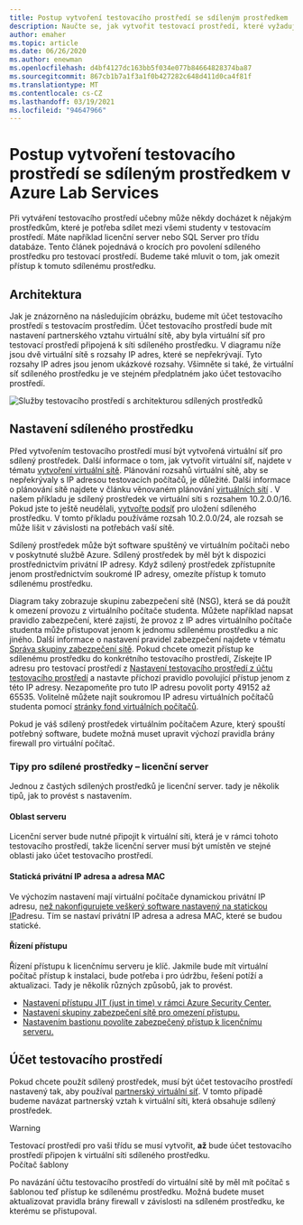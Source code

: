 ```yaml
---
title: Postup vytvoření testovacího prostředí se sdíleným prostředkem | Azure Lab Services
description: Naučte se, jak vytvořit testovací prostředí, které vyžaduje prostředek sdílený mezi studenty.
author: emaher
ms.topic: article
ms.date: 06/26/2020
ms.author: enewman
ms.openlocfilehash: d4bf4127dc163bb5f034e077b84664828374ba87
ms.sourcegitcommit: 867cb1b7a1f3a1f0b427282c648d411d0ca4f81f
ms.translationtype: MT
ms.contentlocale: cs-CZ
ms.lasthandoff: 03/19/2021
ms.locfileid: "94647966"
---
```

# <a name="how-to-create-a-lab-with-a-shared-resource-in-azure-lab-services"></a>Postup vytvoření testovacího prostředí se sdíleným prostředkem v Azure Lab Services

Při vytváření testovacího prostředí učebny může někdy docházet k nějakým prostředkům, které je potřeba sdílet mezi všemi studenty v testovacím prostředí.  Máte například licenční server nebo SQL Server pro třídu databáze.  Tento článek pojednává o krocích pro povolení sdíleného prostředku pro testovací prostředí.  Budeme také mluvit o tom, jak omezit přístup k tomuto sdílenému prostředku.

## <a name="architecture"></a>Architektura

Jak je znázorněno na následujícím obrázku, budeme mít účet testovacího prostředí s testovacím prostředím.  Účet testovacího prostředí bude mít nastavení partnerského vztahu virtuální sítě, aby byla virtuální síť pro testovací prostředí připojená k síti sdíleného prostředku.  V diagramu níže jsou dvě virtuální sítě s rozsahy IP adres, které se nepřekrývají.  Tyto rozsahy IP adres jsou jenom ukázkové rozsahy.  Všimněte si také, že virtuální síť sdíleného prostředku je ve stejném předplatném jako účet testovacího prostředí.

![Služby testovacího prostředí s architekturou sdílených prostředků](./media/how-to-create-a-lab-with-shared-resource/shared-resource-architecture.png)

## <a name="setup-shared-resource"></a>Nastavení sdíleného prostředku

Před vytvořením testovacího prostředí musí být vytvořená virtuální síť pro sdílený prostředek.  Další informace o tom, jak vytvořit virtuální síť, najdete v tématu [vytvoření virtuální sítě](../virtual-network/quick-create-portal.md).  Plánování rozsahů virtuální sítě, aby se nepřekrývaly s IP adresou testovacích počítačů, je důležité.  Další informace o plánování sítě najdete v článku věnovaném plánování [virtuálních sítí](../virtual-network/virtual-network-vnet-plan-design-arm.md) . V našem příkladu je sdílený prostředek ve virtuální síti s rozsahem 10.2.0.0/16.  Pokud jste to ještě neudělali, [vytvořte podsíť](../virtual-network/virtual-network-manage-subnet.md#add-a-subnet) pro uložení sdíleného prostředku.  V tomto příkladu používáme rozsah 10.2.0.0/24, ale rozsah se může lišit v závislosti na potřebách vaší sítě.

Sdílený prostředek může být software spuštěný ve virtuálním počítači nebo v poskytnuté službě Azure. Sdílený prostředek by měl být k dispozici prostřednictvím privátní IP adresy.  Když sdílený prostředek zpřístupníte jenom prostřednictvím soukromé IP adresy, omezíte přístup k tomuto sdílenému prostředku.

Diagram taky zobrazuje skupinu zabezpečení sítě (NSG), která se dá použít k omezení provozu z virtuálního počítače studenta.  Můžete například napsat pravidlo zabezpečení, které zajistí, že provoz z IP adres virtuálního počítače studenta může přistupovat jenom k jednomu sdílenému prostředku a nic jiného.  Další informace o nastavení pravidel zabezpečení najdete v tématu [Správa skupiny zabezpečení sítě](../virtual-network/manage-network-security-group.md#work-with-security-rules). Pokud chcete omezit přístup ke sdílenému prostředku do konkrétního testovacího prostředí, Získejte IP adresu pro testovací prostředí z [Nastavení testovacího prostředí z účtu testovacího prostředí](manage-labs.md#view-labs-in-a-lab-account) a nastavte příchozí pravidlo povolující přístup jenom z této IP adresy.  Nezapomeňte pro tuto IP adresu povolit porty 49152 až 65535.  Volitelně můžete najít soukromou IP adresu virtuálních počítačů studenta pomocí [stránky fond virtuálních počítačů](how-to-set-virtual-machine-passwords.md).

Pokud je váš sdílený prostředek virtuálním počítačem Azure, který spouští potřebný software, budete možná muset upravit výchozí pravidla brány firewall pro virtuální počítač.

### <a name="tips-for-shared-resources---license-server"></a>Tipy pro sdílené prostředky – licenční server
Jednou z častých sdílených prostředků je licenční server. tady je několik tipů, jak to provést s nastavením.
#### <a name="server-region"></a>Oblast serveru
Licenční server bude nutné připojit k virtuální síti, která je v rámci tohoto testovacího prostředí, takže licenční server musí být umístěn ve stejné oblasti jako účet testovacího prostředí.

#### <a name="static-private-ip-and-mac-address"></a>Statická privátní IP adresa a adresa MAC
Ve výchozím nastavení mají virtuální počítače dynamickou privátní IP adresu, [než nakonfigurujete veškerý software nastavený na statickou IP](../virtual-network/virtual-networks-static-private-ip-arm-pportal.md)adresu. Tím se nastaví privátní IP adresa a adresa MAC, které se budou statické.  

#### <a name="control-access"></a>Řízení přístupu
Řízení přístupu k licenčnímu serveru je klíč.  Jakmile bude mít virtuální počítač přístup k instalaci, bude potřeba i pro údržbu, řešení potíží a aktualizaci.  Tady je několik různých způsobů, jak to provést.
- [Nastavení přístupu JIT (just in time) v rámci Azure Security Center.](../security-center/security-center-just-in-time.md?tabs=jit-config-asc%252cjit-request-asc)
- [Nastavení skupiny zabezpečení sítě pro omezení přístupu.](../virtual-network/network-security-groups-overview.md)
- [Nastavením bastionu povolíte zabezpečený přístup k licenčnímu serveru.](https://azure.microsoft.com/services/azure-bastion/)

## <a name="lab-account"></a>Účet testovacího prostředí

Pokud chcete použít sdílený prostředek, musí být účet testovacího prostředí nastavený tak, aby používal [partnerský virtuální síť](how-to-connect-peer-virtual-network.md).  V tomto případě budeme navázat partnerský vztah k virtuální síti, která obsahuje sdílený prostředek.

>[!WARNING]
>Testovací prostředí pro vaši třídu se musí vytvořit, **až** bude účet testovacího prostředí připojen k virtuální síti sdíleného prostředku.  
Počítač šablony

Po navázání účtu testovacího prostředí do virtuální sítě by měl mít počítač s šablonou teď přístup ke sdílenému prostředku.  Možná budete muset aktualizovat pravidla brány firewall v závislosti na sdíleném prostředku, ke kterému se přistupoval.